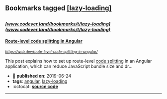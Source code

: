 ## Bookmarks tagged [[lazy-loading]](https://www.codever.land/search?q=[lazy-loading])

_<sup><sup>[www.codever.land/bookmarks/t/lazy-loading](www.codever.land/bookmarks/t/lazy-loading)</sup></sup>_
---
#### [Route-level code splitting in Angular](https://web.dev/route-level-code-splitting-in-angular/)
_<sup>https://web.dev/route-level-code-splitting-in-angular/</sup>_

This post explains how to set up route-level [code splitting](https://web.dev/reduce-javascript-payloads-with-code-splitting/) in an Angular application, which can reduce JavaScript bundle size and dr...
* :calendar: **published on**: 2019-06-24
* **tags**: [angular](../tagged/angular.md), [lazy-loading](../tagged/lazy-loading.md)
* :octocat: **[source code](https://github.com/mgechev/code-splitting-web-dev)**
---
